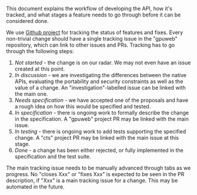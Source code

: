 This document explains the workflow of developing the API, how it's tracked, and what stages a feature needs to go through before it can be considered done.

We use [Github project](https://github.com/orgs/gpuweb/projects/1) for tracking the status of features and fixes. Every non-trivial change should have a single tracking issue in the "gpuweb" repository, which can link to other issues and PRs. Tracking has to go through the following steps:
  1. _Not started_ - the change is on our radar. We may not even have an issue created at this point.
  2. _In discussion_ - we are investigating the differences between the native APIs, evaluating the portability and security constraints as well as the value of a change. An "investigation"-labelled issue can be linked with the main one.
  4. _Needs specification_ - we have accepted one of the proposals and have a rough idea on how this would be specified and tested.
  5. _In specification_ - there is ongoing work to formally describe the change in the specification. A "gpuweb" project PR may be linked with the main issue.
  6. _In testing_ - there is ongoing work to add tests supporting the specified change. A "cts" project PR may be linked with the main issue at this stage.
  7. _Done_ - a change has been either rejected, or fully implemented in the specification and the test suite.

The main tracking issue needs to be manually advanced through tabs as we progress. No "closes Xxx" or "fixes Xxx" is expected to be seen in the PR description, if "Xxx" is a main tracking issue for a change. This may be automated in the future.